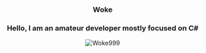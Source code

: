 <h3 align="center">Woke</h3>
<h3 align="center">Hello, I am an amateur developer mostly focused on C#</h3>
<p align="center"> <img src="https://komarev.com/ghpvc/?username=Woke999&label=Profile%20views&color=0e75b6&style=flat" alt="Woke999" /> </p>
